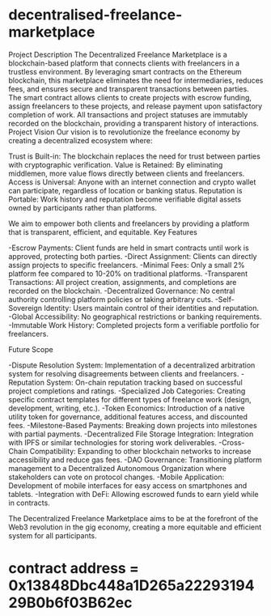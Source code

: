 # decentralised-freelance-marketplace
Project Description
The Decentralized Freelance Marketplace is a blockchain-based platform that connects clients with freelancers in a trustless environment. By leveraging smart contracts on the Ethereum blockchain, this marketplace eliminates the need for intermediaries, reduces fees, and ensures secure and transparent transactions between parties.
The smart contract allows clients to create projects with escrow funding, assign freelancers to these projects, and release payment upon satisfactory completion of work. All transactions and project statuses are immutably recorded on the blockchain, providing a transparent history of interactions.
Project Vision
Our vision is to revolutionize the freelance economy by creating a decentralized ecosystem where:

Trust is Built-in: The blockchain replaces the need for trust between parties with cryptographic verification.
Value is Retained: By eliminating middlemen, more value flows directly between clients and freelancers.
Access is Universal: Anyone with an internet connection and crypto wallet can participate, regardless of location or banking status.
Reputation is Portable: Work history and reputation become verifiable digital assets owned by participants rather than platforms.

We aim to empower both clients and freelancers by providing a platform that is transparent, efficient, and equitable.
Key Features

-Escrow Payments: Client funds are held in smart contracts until work is approved, protecting both parties.
-Direct Assignment: Clients can directly assign projects to specific freelancers.
-Minimal Fees: Only a small 2% platform fee compared to 10-20% on traditional platforms.
-Transparent Transactions: All project creation, assignments, and completions are recorded on the blockchain.
-Decentralized Governance: No central authority controlling platform policies or taking arbitrary cuts.
-Self-Sovereign Identity: Users maintain control of their identities and reputation.
-Global Accessibility: No geographical restrictions or banking requirements.
-Immutable Work History: Completed projects form a verifiable portfolio for freelancers.

Future Scope

-Dispute Resolution System: Implementation of a decentralized arbitration system for resolving disagreements between clients and freelancers.
-Reputation System: On-chain reputation tracking based on successful project completions and ratings.
-Specialized Job Categories: Creating specific contract templates for different types of freelance work (design, development, writing, etc.).
-Token Economics: Introduction of a native utility token for governance, additional features access, and discounted fees.
-Milestone-Based Payments: Breaking down projects into milestones with partial payments.
-Decentralized File Storage Integration: Integration with IPFS or similar technologies for storing work deliverables.
-Cross-Chain Compatibility: Expanding to other blockchain networks to increase accessibility and reduce gas fees.
-DAO Governance: Transitioning platform management to a Decentralized Autonomous Organization where stakeholders can vote on protocol changes.
-Mobile Application: Development of mobile interfaces for easy access on smartphones and tablets.
-Integration with DeFi: Allowing escrowed funds to earn yield while in contracts.

The Decentralized Freelance Marketplace aims to be at the forefront of the Web3 revolution in the gig economy, creating a more equitable and efficient system for all participants.

# contract address = 0x13848Dbc448a1D265a2229319429B0b6f03B62ec

